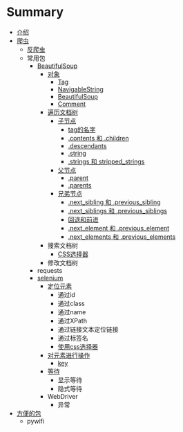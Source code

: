 # Summary

* [介绍](README.md)
* [爬虫](pa-chong.md)
  * [反爬虫](pa-chong/fan-pa-chong.md)
  * 常用包
    * [BeautifulSoup](pa-chong/beautifulsoup.md)
      * [对象](pa-chong/dui-xiang.md)
        * [Tag](pa-chong/dui-xiang/tag.md)
        * [NavigableString](pa-chong/dui-xiang/navigablestring.md)
        * [BeautifulSoup ](pa-chong/dui-xiang/beautifulsoup.md)
        * [Comment ](pa-chong/dui-xiang/comment.md)
      * [遍历文档树](pa-chong/bian-li-wen-dang-shu.md)
        * [子节点](pa-chong/bian-li-wen-dang-shu/zi-jie-dian.md)
          * [tag的名字](pa-chong/bian-li-wen-dang-shu/zi-jie-dian/tagde-ming-zi.md)
          * [.contents 和 .children](pa-chong/bian-li-wen-dang-shu/zi-jie-dian/contents-he-children.md)
          * [.descendants](pa-chong/bian-li-wen-dang-shu/zi-jie-dian/descendants.md)
          * [.string](pa-chong/bian-li-wen-dang-shu/zi-jie-dian/string.md)
          * [.strings 和 stripped\_strings](pa-chong/bian-li-wen-dang-shu/zi-jie-dian/strings-he-stripped-strings.md)
        * [父节点](pa-chong/bian-li-wen-dang-shu/fu-jie-dian.md)
          * [.parent](pa-chong/bian-li-wen-dang-shu/fu-jie-dian/parent.md)
          * [.parents](pa-chong/bian-li-wen-dang-shu/fu-jie-dian/parents.md)
        * [兄弟节点](pa-chong/bian-li-wen-dang-shu/xiong-di-jie-dian.md)
          * [.next\_sibling 和 .previous\_sibling](pa-chong/bian-li-wen-dang-shu/xiong-di-jie-dian/nextsibling-he-previoussibling.md)
          * [.next\_siblings 和 .previous\_siblings](pa-chong/bian-li-wen-dang-shu/xiong-di-jie-dian/nextsiblings-he-previoussiblings.md)
          * [回退和前进](pa-chong/bian-li-wen-dang-shu/xiong-di-jie-dian/hui-tui-he-qian-jin.md)
          * [.next\_element 和 .previous\_element](pa-chong/bian-li-wen-dang-shu/xiong-di-jie-dian/nextelement-he-previouselement.md)
          * [.next\_elements 和 .previous\_elements](pa-chong/bian-li-wen-dang-shu/xiong-di-jie-dian/nextelements-he-previouselements.md)
      * 搜索文档树
        * [CSS选择器](pa-chong/cssxuan-ze-qi.md)
      * 修改文档树
    * requests
    * [selenium](pa-chong/selenium.md)
      * [定位元素](pa-chong/selenium/ding-wei.md)
        * 通过id
        * 通过class
        * 通过name
        * 通过XPath
        * 通过链接文本定位链接
        * 通过标签名
        * [使用css选择器](pa-chong/selenium/shi-yong-css-xuan-ze-qi.md)
      * [对元素进行操作](pa-chong/selenium/ye-mian-yuan-su.md)
        * [key](pa-chong/selenium/ye-mian-yuan-su/key.md)
      * [等待](pa-chong/selenium/deng-dai.md)
        * 显示等待
        * 隐式等待
      * WebDriver
        * 异常
* [方便的包](fang-bian-de-bao.md)
  * pywifi

